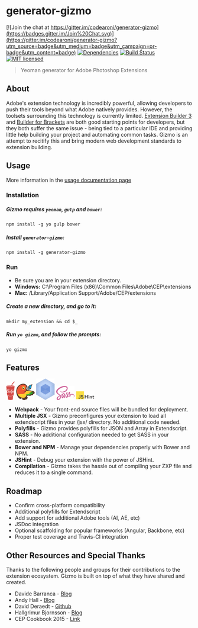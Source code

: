 # generator-gizmo

[![Join the chat at https://gitter.im/codearoni/generator-gizmo](https://badges.gitter.im/Join%20Chat.svg)](https://gitter.im/codearoni/generator-gizmo?utm_source=badge&utm_medium=badge&utm_campaign=pr-badge&utm_content=badge)
[![Dependencies](http://img.shields.io/david/codearoni/generator-gizmo.svg?style=flat-square)](https://david-dm.org/codearoni/generator-gizmo)
[![Build Status](https://travis-ci.org/codearoni/generator-gizmo.svg?branch=master)](https://travis-ci.org/codearoni/generator-gizmo)
[![MIT licensed](https://img.shields.io/badge/license-MIT-blue.svg)](https://opensource.org/licenses/MIT)

> Yeoman generator for Adobe Photoshop Extensions

## About

Adobe's extension technology is incredibly powerful, allowing developers to push their tools beyond what Adobe natively provides. However, the toolsets surrounding this technology is currently limited. [Extension Builder 3](http://labs.adobe.com/technologies/extensionbuilder3/) and [Builder for Brackets](http://davidderaedt.github.io/CC-Extension-Builder-for-Brackets/) are both good starting points for developers, but they both suffer the same issue - being tied to a particular IDE and providing little help building your project and automating common tasks. Gizmo is an attempt to recitify this and bring modern web development standards to extension building.

## Usage

More information in the [usage documentation page](docs/usage.md)

### Installation

##### Gizmo requires `yeoman`, `gulp` and `bower`:
```
npm install -g yo gulp bower
```

##### Install `generator-gizmo`:
```
npm install -g generator-gizmo
```

### Run
* Be sure you are in your extension directory.
* **Windows:** C:\Program Files (x86)\Common Files\Adobe\CEP\extensions
* **Mac:** /Library/Application Support/Adobe/CEP/extensions

##### Create a new directory, and go to it:
```
mkdir my_extension && cd $_
```

##### Run `yo gizmo`, and follow the prompts:
```
yo gizmo
```

## Features

![Logo](docs/assets/gulp.png)
![Logo](docs/assets/bower.png)
![Logo](docs/assets/webpack.png)
![Logo](docs/assets/sass.png)
![Logo](docs/assets/jshint.png)

* **Webpack** - Your front-end source files will be bundled for deployment.
* **Multiple JSX** - Gizmo preconfigures your extension to load all extendscript files in your /jsx/ directory. No additional code needed.
* **Polyfills** - Gizmo provides polyfills for JSON and Array in Extendscript.
* **SASS** - No additional configuration needed to get SASS in your extension.
* **Bower and NPM** - Manage your dependencies properly with Bower and NPM.
* **JSHint** - Debug your extension with the power of JSHint.
* **Compilation** - Gizmo takes the hassle out of compiling your ZXP file and reduces it to a single command.

## Roadmap

* Confirm cross-platform compatibility
* Additional polyfills for Extendscript
* Add support for additional Adobe tools (AI, AE, etc)
* JSDoc integration
* Optional scaffolding for popular frameworks (Angular, Backbone, etc)
* Proper test coverage and Travis-CI integration

## Other Resources and Special Thanks

Thanks to the following people and groups for their contributions to the extension ecosystem. Gizmo is built on top of what they have shared and created.

* Davide Barranca - [Blog](http://www.davidebarranca.com/)
* Andy Hall - [Blog](http://aphall.com/2014/08/cep-mega-guide-en/)
* David Deraedt - [Github](https://github.com/davidderaedt)
* Hallgrimur Bjornsson - [Blog](https://medium.com/@HallgrimurTh/the-other-api-23357c99c774)
* CEP Cookbook 2015 - [Link](https://github.com/Adobe-CEP/CEP-Resources/wiki/CEP-6-HTML-Extension-Cookbook-for-CC-2015)